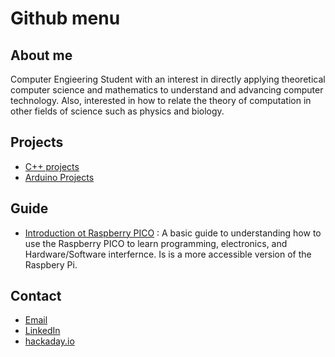 
# Github menu

## About me
Computer Engieering Student with an interest in directly applying theoretical computer science and mathematics to understand and advancing computer technology. Also, interested in how to relate the theory of computation in other fields of science such as physics and biology.

## Projects

- [C++ projects](https://github.com/HumzaProfessional/Cplusplus-Projects)
- [Arduino Projects](https://github.com/HumzaProfessional/Arduino-Projects-)



## Guide

- [Introduction ot Raspberry PICO](https://github.com/HumzaProfessional/Raspberry-pico-projects.github.io) : A basic guide to understanding how to use the Raspberry PICO to learn programming, electronics, and Hardware/Software interfernce. Is is a more accessible version of the Raspbery Pi.






## Contact
- [Email](http://www.humza4552professional@gmail.com)
- [LinkedIn](https://www.linkedin.com/in/humza-rana-762129258/)
- [hackaday.io](https://hackaday.io/projects/hacker/1496241)




